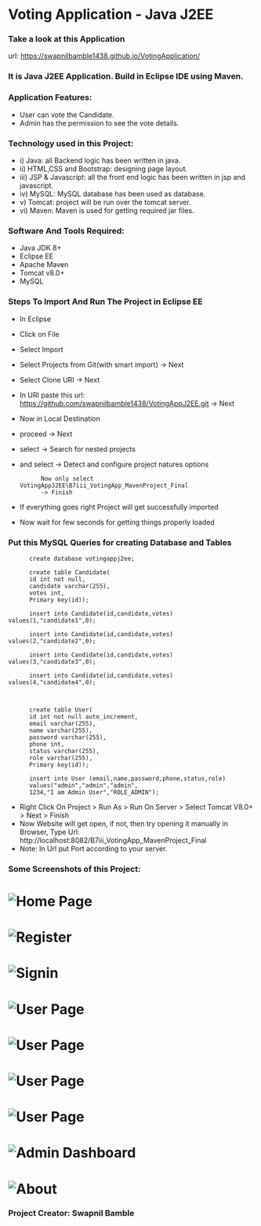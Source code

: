 # Voting Application - Java J2EE

### Take a look at this Application
url: https://swapnilbamble1438.github.io/VotingApplication/

### It is Java J2EE Application. Build in Eclipse IDE using Maven.


### Application Features:
- User can vote the Candidate.
- Admin has the permission to see the vote details.

### Technology used in this Project: 
- i) Java: all Backend logic has been written in java.
- ii) HTML,CSS and Bootstrap: designing page layout.
- iii) JSP & Javascript: all the front end logic has been written in jsp and javascript. 
- iv) MySQL: MySQL database has been used as database. 
- v) Tomcat: project will be run over the tomcat server.
- vi) Maven: Maven is used for getting required jar files.

### Software And Tools Required:
- Java JDK 8+
- Eclipse EE
- Apache Maven
- Tomcat v8.0+
- MySQL

### Steps To Import And Run The Project in Eclipse EE
- In Eclipse
- Click on File
- Select Import
- Select Projects from Git(with smart import) -> Next
- Select Clone URI -> Next
- In URI paste this url: https://github.com/swapnilbamble1438/VotingAppJ2EE.git
  -> Next
-  Now in Local Destination

-  proceed -> Next

- select -> Search for nested projects
- and select -> Detect and configure project natures options

            Now only select VotingAppJ2EE\B7iii_VotingApp_MavenProject_Final
            -> Finish
  
-  If everything goes right Project will get successfully imported
-  Now wait for few seconds for getting things properly loaded

  ### Put this MySQL Queries for creating Database and Tables

          create database votingappj2ee;
          
          create table Candidate(
          id int not null,
          candidate varchar(255),
          votes int,
          Primary key(id));
          
          insert into Candidate(id,candidate,votes) values(1,"candidate1",0);
          
          insert into Candidate(id,candidate,votes) values(2,"candidate2",0);
          
          insert into Candidate(id,candidate,votes) values(3,"candidate3",0);
          
          insert into Candidate(id,candidate,votes) values(4,"candidate4",0);



          create table User(
          id int not null auto_increment,
          email varchar(255),
          name varchar(255),
          password varchar(255),
          phone int,
          status varchar(255),
          role varchar(255),
          Primary key(id));
          
          insert into User (email,name,password,phone,status,role)
          values("admin","admin","admin",
          1234,"I am Admin User","ROLE_ADMIN");



-  Right Click On Project > Run As > Run On Server > Select Tomcat V8.0+ > Next > Finish
-  Now Website will get open, if not, then try opening it manually in Browser,
   Type Url: http://localhost:8082/B7iii_VotingApp_MavenProject_Final
-  Note: In Url put Port according to your server.
  

### Some Screenshots of this Project:
![Home Page](a1.png)
==================================================================================================================================================================
![Register](a2.png)
==================================================================================================================================================================
![Signin](a3.png)
==================================================================================================================================================================
![User Page](a4.png)
==================================================================================================================================================================
![User Page](a5.png)
==================================================================================================================================================================
![User Page](a6.png)
==================================================================================================================================================================
![User Page](a7.png)
==================================================================================================================================================================
![Admin Dashboard](a8.png)
==================================================================================================================================================================
![About](a9.png)
==================================================================================================================================================================



   


### Project Creator: Swapnil Bamble


